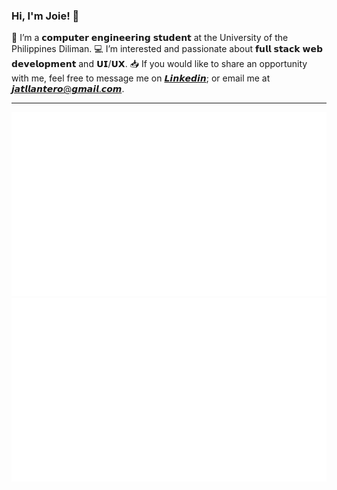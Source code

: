 ### Hi, I'm Joie! 👋

🎒 I’m a 𝗰𝗼𝗺𝗽𝘂𝘁𝗲𝗿 𝗲𝗻𝗴𝗶𝗻𝗲𝗲𝗿𝗶𝗻𝗴 𝘀𝘁𝘂𝗱𝗲𝗻𝘁 at the University of the Philippines Diliman. 
💻 I’m interested and passionate about 𝗳𝘂𝗹𝗹 𝘀𝘁𝗮𝗰𝗸 𝘄𝗲𝗯 𝗱𝗲𝘃𝗲𝗹𝗼𝗽𝗺𝗲𝗻𝘁 and 𝗨𝗜/𝗨𝗫.
📥 If you would like to share an opportunity with me, feel free to message me on 
   [𝙇𝙞𝙣𝙠𝙚𝙙𝙞𝙣](https://www.linkedin.com/in/joiellantero/); or email me at 
   [𝙟𝙖𝙩𝙡𝙡𝙖𝙣𝙩𝙚𝙧𝙤@𝙜𝙢𝙖𝙞𝙡.𝙘𝙤𝙢](mailto:jatllantero@gmail.com).

<hr>

<a href="https://github.com/jstrieb/github-stats">

![](https://github.com/joiellantero/github-stats/blob/master/generated/overview.svg)
![](https://github.com/joiellantero/github-stats/blob/master/generated/languages.svg)

</a>

